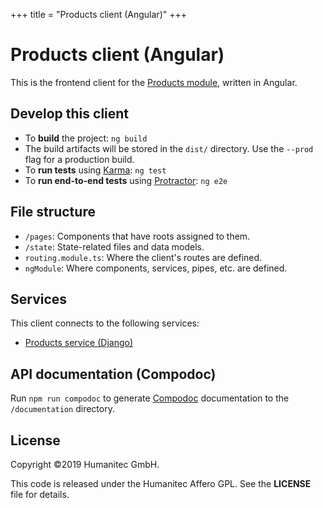 +++
title = "Products client (Angular)"
+++

# Products client (Angular)

This is the frontend client for the [Products module](https://docs.walhall.io/marketplace/products-module), written in Angular.

## Develop this client

-  To **build** the project: `ng build`  
  -  The build artifacts will be stored in the `dist/` directory. Use the `--prod` flag for a production build.
-  To **run tests** using [Karma](https://karma-runner.github.io/0.13/index.html): `ng test`
-  To **run end-to-end tests** using [Protractor](https://www.protractortest.org/#/): `ng e2e`

## File structure

-  `/pages`: Components that have roots assigned to them.
-  `/state`: State-related files and data models.
-  `routing.module.ts`: Where the client's routes are defined.
-  `ngModule`: Where components, services, pipes, etc. are defined.

## Services

This client connects to the following services:

-  [Products service (Django)](https://docs.walhall.io/marketplace/products-module/products-service)

<!-- Document the ways in which this client connects to the service. Methods used, data models used, endpoints used, etc. -->

## API documentation (Compodoc)

Run `npm run compodoc` to generate [Compodoc](https://compodoc.github.io/compodoc/) documentation to the `/documentation` directory.

## License

Copyright &#169;2019 Humanitec GmbH.

This code is released under the Humanitec Affero GPL. See the **LICENSE** file for details.
